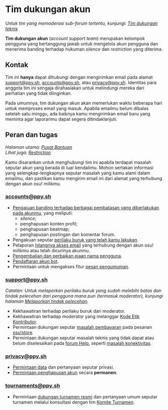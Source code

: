 # Tim dukungan akun

*Untuk tim yang memoderasi sub-forum tertentu, kunjungi: [Tim dukungan teknis](/wiki/People/Support_Team)*

**Tim dukungan akun** (*account support team*) merupakan kelompok pengguna yang bertanggung jawab untuk mengelola akun pengguna dan menerima banding terhadap hukuman *silence* dan *restriction* yang diterima.

## Kontak

Tim ini **hanya** dapat dihubungi dengan mengirimkan email pada alamat [support@ppy.sh](mailto:support@ppy.sh), [accounts@ppy.sh](mailto:accounts@ppy.sh), atau [privacy@ppy.sh](mailto:privacy@ppy.sh). Identitas para anggota tim ini sengaja dirahasiakan untuk melindungi mereka dari perhatian yang tidak diinginkan.

Pada umumnya, tim dukungan akun akan memerlukan waktu beberapa hari untuk memproses email yang masuk. Apabila emailmu belum dibalas setelah satu minggu, ada baiknya kamu mengirimkan email baru yang meminta agar laporanmu dapat segera ditindaklanjuti.

## Peran dan tugas

*Halaman utama: [Pusat Bantuan](/wiki/Help_centre)*\
*Lihat juga: [Restriction](/wiki/Help_centre/Account_restrictions)*

Kamu disarankan untuk menghubungi tim ini apabila terdapat masalah seputar akun yang berada di luar kendalimu. Mohon sertakan informasi yang selengkap-lengkapnya seputar masalah yang kamu alami dalam emailmu, dan pastikan kamu mengirim email ini dari alamat yang terhubung dengan akun osu! milikmu.

### [accounts@ppy.sh](mailto:accounts@ppy.sh)

- [Pengajuan banding terhadap berbagai pembatasan yang diberlakukan pada akunmu](/wiki/Help_centre/Account_restrictions), yang meliputi:
  - *silence*;
  - penghapusan konten profil;
  - penghapusan beatmap;
  - penghapusan postingan dan komentar forum.
- Pengakuan seputar [perilaku buruk yang telah kamu lakukan](/wiki/Reporting_bad_behaviour/Handling_foul_play#apa-yang-dapat-saya-lakukan-apabila-saya-telah-melanggar-peraturan?).
- Pelaporan [hilangnya akses email](/wiki/Help_centre/Account#sign-in) yang terhubung dengan akun osu! milikmu atau telah dicurinya akunmu.
- [Pengembalian dan perbaikan ejaan nama pengguna](/wiki/Help_centre/Account#name-changes).
- [Pendaftaran akun bot](/wiki/Bot_account).
- Permintaan untuk mengakses fitur [pesan pengumuman](/wiki/Announcement_messages).

### [support@ppy.sh](mailto:support@ppy.sh)

*Catatan: Untuk melaporkan perilaku buruk yang sudah melebihi batas dan tindak pelecehan dari pengguna mana pun (termasuk moderator), kunjungi halaman [Melaporkan tindak pelecehan](/wiki/Reporting_bad_behaviour/Abuse).*

- Kekhawatiran terhadap perilaku buruk dari moderator.
- Kekhawatiran terhadap moderator yang melanggar [Kode Etik Kontributor](/wiki/Rules/Contributor_code_of_conduct).
- Permintaan dukungan seputar [masalah pembayaran](/wiki/Help_centre/Account#supporter) pada pesanan [osu!store](https://osu.ppy.sh/store/listing).
- Permintaan dukungan seputar masalah teknis yang tidak dapat atau belum diselesaikan pada [forum Help](https://osu.ppy.sh/community/forums/5), seperti [masalah konektivitas](/wiki/Help_centre/Client#online-features).

### [privacy@ppy.sh](mailto:privacy@ppy.sh)

- [Permintaan data](/wiki/Legal/Privacy#pengelola-data) dan pertanyaan seputar privasi.
- [Permintaan penghapusan akun](/wiki/Legal/Privacy#hak-dan-kendali-anda) secara **permanen**.

### [tournaments@ppy.sh](mailto:tournaments@ppy.sh)

- Permintaan [dukungan turnamen resmi](/wiki/Tournaments/Official_support) dan pertanyaan umum seputar turnamen melalui konsultasi dengan tim [Komite Turnamen](/wiki/People/Tournament_Committee).
